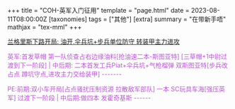 +++
title = "COH-英军入门征用"
template = "page.html"
date = 2023-08-11T08:00:00Z
[taxonomies]
tags = ["其他"]
[extra]
summary = "在带新手唔"
mathjax = "tex-mml"
+++

<!-- more -->

 <font color=#BA55D3>[兰格里斯下路开局:  油开,伞兵坑+步兵单位防守 转装甲主力进攻](https://www.bilibili.com/video/BV1b4411a7Q7/?spm_id_from=333.1007.top_right_bar_window_history.content.click&vd_source=8e6162f3b61b1536e99d76d7b44e98ec) </font> 

 <font color=#BA55D3>英军:首发草帽  第一队侦查占右边缘油料[抢油速二本-斯图亚特]    [三草帽+1中尉过渡到下一阶段] | 中后期: 二本首发工兵Piat+伞兵坑+气枪榴弹      双斯图亚特[步兵改占点 蹲坑守点,进攻主力交给装甲]  -------   

PE:前期:双小车开局[占点骚扰压制资源 拉散敌军部队]  一本 SC玩具车海[强压英军]   过渡下一阶段  | 中后期:做四本 发霍奇基斯 ------

</font> 





